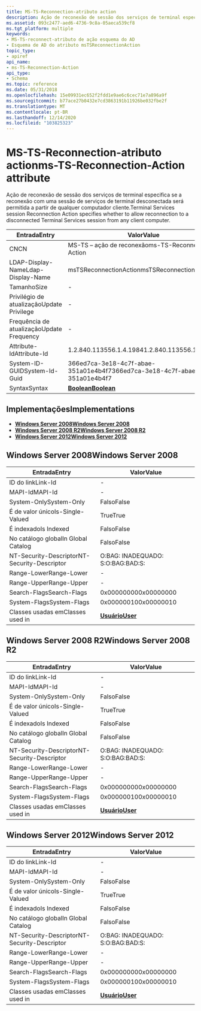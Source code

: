 ```yaml
---
title: MS-TS-Reconnection-atributo action
description: Ação de reconexão de sessão dos serviços de terminal especifica se a reconexão com uma sessão de serviços de terminal desconectada será permitida a partir de qualquer computador cliente.
ms.assetid: 093c2477-aed6-4736-9c8a-05aeca539cf8
ms.tgt_platform: multiple
keywords:
- MS-TS-reconnect-atributo de ação esquema do AD
- Esquema de AD do atributo msTSReconnectionAction
topic_type:
- apiref
api_name:
- ms-TS-Reconnection-Action
api_type:
- Schema
ms.topic: reference
ms.date: 05/31/2018
ms.openlocfilehash: 15e09931ec652f2fdd1e9ae6c6cec71e7a896a9f
ms.sourcegitcommit: b77ace27b0432e7cd3863191b11926be032fbe2f
ms.translationtype: MT
ms.contentlocale: pt-BR
ms.lasthandoff: 12/14/2020
ms.locfileid: "103825323"
---
```

# <a name="ms-ts-reconnection-action-attribute"></a><span data-ttu-id="d95aa-105">MS-TS-Reconnection-atributo action</span><span class="sxs-lookup"><span data-stu-id="d95aa-105">ms-TS-Reconnection-Action attribute</span></span>

<span data-ttu-id="d95aa-106">Ação de reconexão de sessão dos serviços de terminal especifica se a reconexão com uma sessão de serviços de terminal desconectada será permitida a partir de qualquer computador cliente.</span><span class="sxs-lookup"><span data-stu-id="d95aa-106">Terminal Services session Reconnection Action specifies whether to allow reconnection to a disconnected Terminal Services session from any client computer.</span></span>



| <span data-ttu-id="d95aa-107">Entrada</span><span class="sxs-lookup"><span data-stu-id="d95aa-107">Entry</span></span> | <span data-ttu-id="d95aa-108">Valor</span><span class="sxs-lookup"><span data-stu-id="d95aa-108">Value</span></span> |
|-------------------|--------------------------------------|
| <span data-ttu-id="d95aa-109">CN</span><span class="sxs-lookup"><span data-stu-id="d95aa-109">CN</span></span>                | <span data-ttu-id="d95aa-110">MS-TS – ação de reconexão</span><span class="sxs-lookup"><span data-stu-id="d95aa-110">ms-TS-Reconnection-Action</span></span>            |
| <span data-ttu-id="d95aa-111">LDAP-Display-Name</span><span class="sxs-lookup"><span data-stu-id="d95aa-111">Ldap-Display-Name</span></span> | <span data-ttu-id="d95aa-112">msTSReconnectionAction</span><span class="sxs-lookup"><span data-stu-id="d95aa-112">msTSReconnectionAction</span></span>               |
| <span data-ttu-id="d95aa-113">Tamanho</span><span class="sxs-lookup"><span data-stu-id="d95aa-113">Size</span></span>              | \-                                   |
| <span data-ttu-id="d95aa-114">Privilégio de atualização</span><span class="sxs-lookup"><span data-stu-id="d95aa-114">Update Privilege</span></span>  | \-                                   |
| <span data-ttu-id="d95aa-115">Frequência de atualização</span><span class="sxs-lookup"><span data-stu-id="d95aa-115">Update Frequency</span></span>  | \-                                   |
| <span data-ttu-id="d95aa-116">Attribute-Id</span><span class="sxs-lookup"><span data-stu-id="d95aa-116">Attribute-Id</span></span>      | <span data-ttu-id="d95aa-117">1.2.840.113556.1.4.1984</span><span class="sxs-lookup"><span data-stu-id="d95aa-117">1.2.840.113556.1.4.1984</span></span>              |
| <span data-ttu-id="d95aa-118">System-ID-GUID</span><span class="sxs-lookup"><span data-stu-id="d95aa-118">System-Id-Guid</span></span>    | <span data-ttu-id="d95aa-119">366ed7ca-3e18-4c7f-abae-351a01e4b4f7</span><span class="sxs-lookup"><span data-stu-id="d95aa-119">366ed7ca-3e18-4c7f-abae-351a01e4b4f7</span></span> |
| <span data-ttu-id="d95aa-120">Syntax</span><span class="sxs-lookup"><span data-stu-id="d95aa-120">Syntax</span></span>            | [<span data-ttu-id="d95aa-121">**Boolean**</span><span class="sxs-lookup"><span data-stu-id="d95aa-121">**Boolean**</span></span>](s-boolean.md)         |



## <a name="implementations"></a><span data-ttu-id="d95aa-122">Implementações</span><span class="sxs-lookup"><span data-stu-id="d95aa-122">Implementations</span></span>

-   [<span data-ttu-id="d95aa-123">**Windows Server 2008**</span><span class="sxs-lookup"><span data-stu-id="d95aa-123">**Windows Server 2008**</span></span>](#windows-server-2008)
-   [<span data-ttu-id="d95aa-124">**Windows Server 2008 R2**</span><span class="sxs-lookup"><span data-stu-id="d95aa-124">**Windows Server 2008 R2**</span></span>](#windows-server-2008-r2)
-   [<span data-ttu-id="d95aa-125">**Windows Server 2012**</span><span class="sxs-lookup"><span data-stu-id="d95aa-125">**Windows Server 2012**</span></span>](#windows-server-2012)

## <a name="windows-server-2008"></a><span data-ttu-id="d95aa-126">Windows Server 2008</span><span class="sxs-lookup"><span data-stu-id="d95aa-126">Windows Server 2008</span></span>



| <span data-ttu-id="d95aa-127">Entrada</span><span class="sxs-lookup"><span data-stu-id="d95aa-127">Entry</span></span> | <span data-ttu-id="d95aa-128">Valor</span><span class="sxs-lookup"><span data-stu-id="d95aa-128">Value</span></span> |
|------------------------|-----------------------------------|
| <span data-ttu-id="d95aa-129">ID do link</span><span class="sxs-lookup"><span data-stu-id="d95aa-129">Link-Id</span></span>                | \-                                |
| <span data-ttu-id="d95aa-130">MAPI-Id</span><span class="sxs-lookup"><span data-stu-id="d95aa-130">MAPI-Id</span></span>                | \-                                |
| <span data-ttu-id="d95aa-131">System-Only</span><span class="sxs-lookup"><span data-stu-id="d95aa-131">System-Only</span></span>            | <span data-ttu-id="d95aa-132">Falso</span><span class="sxs-lookup"><span data-stu-id="d95aa-132">False</span></span>                             |
| <span data-ttu-id="d95aa-133">É de valor único</span><span class="sxs-lookup"><span data-stu-id="d95aa-133">Is-Single-Valued</span></span>       | <span data-ttu-id="d95aa-134">True</span><span class="sxs-lookup"><span data-stu-id="d95aa-134">True</span></span>                              |
| <span data-ttu-id="d95aa-135">É indexado</span><span class="sxs-lookup"><span data-stu-id="d95aa-135">Is Indexed</span></span>             | <span data-ttu-id="d95aa-136">Falso</span><span class="sxs-lookup"><span data-stu-id="d95aa-136">False</span></span>                             |
| <span data-ttu-id="d95aa-137">No catálogo global</span><span class="sxs-lookup"><span data-stu-id="d95aa-137">In Global Catalog</span></span>      | <span data-ttu-id="d95aa-138">Falso</span><span class="sxs-lookup"><span data-stu-id="d95aa-138">False</span></span>                             |
| <span data-ttu-id="d95aa-139">NT-Security-Descriptor</span><span class="sxs-lookup"><span data-stu-id="d95aa-139">NT-Security-Descriptor</span></span> | <span data-ttu-id="d95aa-140">O:BAG: INADEQUADO: S:</span><span class="sxs-lookup"><span data-stu-id="d95aa-140">O:BAG:BAD:S:</span></span>                      |
| <span data-ttu-id="d95aa-141">Range-Lower</span><span class="sxs-lookup"><span data-stu-id="d95aa-141">Range-Lower</span></span>            | \-                                |
| <span data-ttu-id="d95aa-142">Range-Upper</span><span class="sxs-lookup"><span data-stu-id="d95aa-142">Range-Upper</span></span>            | \-                                |
| <span data-ttu-id="d95aa-143">Search-Flags</span><span class="sxs-lookup"><span data-stu-id="d95aa-143">Search-Flags</span></span>           | <span data-ttu-id="d95aa-144">0x00000000</span><span class="sxs-lookup"><span data-stu-id="d95aa-144">0x00000000</span></span>                        |
| <span data-ttu-id="d95aa-145">System-Flags</span><span class="sxs-lookup"><span data-stu-id="d95aa-145">System-Flags</span></span>           | <span data-ttu-id="d95aa-146">0x00000010</span><span class="sxs-lookup"><span data-stu-id="d95aa-146">0x00000010</span></span>                        |
| <span data-ttu-id="d95aa-147">Classes usadas em</span><span class="sxs-lookup"><span data-stu-id="d95aa-147">Classes used in</span></span>        | [<span data-ttu-id="d95aa-148">**Usuário**</span><span class="sxs-lookup"><span data-stu-id="d95aa-148">**User**</span></span>](c-user.md)<br/> |



## <a name="windows-server-2008-r2"></a><span data-ttu-id="d95aa-149">Windows Server 2008 R2</span><span class="sxs-lookup"><span data-stu-id="d95aa-149">Windows Server 2008 R2</span></span>



| <span data-ttu-id="d95aa-150">Entrada</span><span class="sxs-lookup"><span data-stu-id="d95aa-150">Entry</span></span> | <span data-ttu-id="d95aa-151">Valor</span><span class="sxs-lookup"><span data-stu-id="d95aa-151">Value</span></span> |
|------------------------|-----------------------------------|
| <span data-ttu-id="d95aa-152">ID do link</span><span class="sxs-lookup"><span data-stu-id="d95aa-152">Link-Id</span></span>                | \-                                |
| <span data-ttu-id="d95aa-153">MAPI-Id</span><span class="sxs-lookup"><span data-stu-id="d95aa-153">MAPI-Id</span></span>                | \-                                |
| <span data-ttu-id="d95aa-154">System-Only</span><span class="sxs-lookup"><span data-stu-id="d95aa-154">System-Only</span></span>            | <span data-ttu-id="d95aa-155">Falso</span><span class="sxs-lookup"><span data-stu-id="d95aa-155">False</span></span>                             |
| <span data-ttu-id="d95aa-156">É de valor único</span><span class="sxs-lookup"><span data-stu-id="d95aa-156">Is-Single-Valued</span></span>       | <span data-ttu-id="d95aa-157">True</span><span class="sxs-lookup"><span data-stu-id="d95aa-157">True</span></span>                              |
| <span data-ttu-id="d95aa-158">É indexado</span><span class="sxs-lookup"><span data-stu-id="d95aa-158">Is Indexed</span></span>             | <span data-ttu-id="d95aa-159">Falso</span><span class="sxs-lookup"><span data-stu-id="d95aa-159">False</span></span>                             |
| <span data-ttu-id="d95aa-160">No catálogo global</span><span class="sxs-lookup"><span data-stu-id="d95aa-160">In Global Catalog</span></span>      | <span data-ttu-id="d95aa-161">Falso</span><span class="sxs-lookup"><span data-stu-id="d95aa-161">False</span></span>                             |
| <span data-ttu-id="d95aa-162">NT-Security-Descriptor</span><span class="sxs-lookup"><span data-stu-id="d95aa-162">NT-Security-Descriptor</span></span> | <span data-ttu-id="d95aa-163">O:BAG: INADEQUADO: S:</span><span class="sxs-lookup"><span data-stu-id="d95aa-163">O:BAG:BAD:S:</span></span>                      |
| <span data-ttu-id="d95aa-164">Range-Lower</span><span class="sxs-lookup"><span data-stu-id="d95aa-164">Range-Lower</span></span>            | \-                                |
| <span data-ttu-id="d95aa-165">Range-Upper</span><span class="sxs-lookup"><span data-stu-id="d95aa-165">Range-Upper</span></span>            | \-                                |
| <span data-ttu-id="d95aa-166">Search-Flags</span><span class="sxs-lookup"><span data-stu-id="d95aa-166">Search-Flags</span></span>           | <span data-ttu-id="d95aa-167">0x00000000</span><span class="sxs-lookup"><span data-stu-id="d95aa-167">0x00000000</span></span>                        |
| <span data-ttu-id="d95aa-168">System-Flags</span><span class="sxs-lookup"><span data-stu-id="d95aa-168">System-Flags</span></span>           | <span data-ttu-id="d95aa-169">0x00000010</span><span class="sxs-lookup"><span data-stu-id="d95aa-169">0x00000010</span></span>                        |
| <span data-ttu-id="d95aa-170">Classes usadas em</span><span class="sxs-lookup"><span data-stu-id="d95aa-170">Classes used in</span></span>        | [<span data-ttu-id="d95aa-171">**Usuário**</span><span class="sxs-lookup"><span data-stu-id="d95aa-171">**User**</span></span>](c-user.md)<br/> |



## <a name="windows-server-2012"></a><span data-ttu-id="d95aa-172">Windows Server 2012</span><span class="sxs-lookup"><span data-stu-id="d95aa-172">Windows Server 2012</span></span>



| <span data-ttu-id="d95aa-173">Entrada</span><span class="sxs-lookup"><span data-stu-id="d95aa-173">Entry</span></span> | <span data-ttu-id="d95aa-174">Valor</span><span class="sxs-lookup"><span data-stu-id="d95aa-174">Value</span></span> |
|------------------------|-----------------------------------|
| <span data-ttu-id="d95aa-175">ID do link</span><span class="sxs-lookup"><span data-stu-id="d95aa-175">Link-Id</span></span>                | \-                                |
| <span data-ttu-id="d95aa-176">MAPI-Id</span><span class="sxs-lookup"><span data-stu-id="d95aa-176">MAPI-Id</span></span>                | \-                                |
| <span data-ttu-id="d95aa-177">System-Only</span><span class="sxs-lookup"><span data-stu-id="d95aa-177">System-Only</span></span>            | <span data-ttu-id="d95aa-178">Falso</span><span class="sxs-lookup"><span data-stu-id="d95aa-178">False</span></span>                             |
| <span data-ttu-id="d95aa-179">É de valor único</span><span class="sxs-lookup"><span data-stu-id="d95aa-179">Is-Single-Valued</span></span>       | <span data-ttu-id="d95aa-180">True</span><span class="sxs-lookup"><span data-stu-id="d95aa-180">True</span></span>                              |
| <span data-ttu-id="d95aa-181">É indexado</span><span class="sxs-lookup"><span data-stu-id="d95aa-181">Is Indexed</span></span>             | <span data-ttu-id="d95aa-182">Falso</span><span class="sxs-lookup"><span data-stu-id="d95aa-182">False</span></span>                             |
| <span data-ttu-id="d95aa-183">No catálogo global</span><span class="sxs-lookup"><span data-stu-id="d95aa-183">In Global Catalog</span></span>      | <span data-ttu-id="d95aa-184">Falso</span><span class="sxs-lookup"><span data-stu-id="d95aa-184">False</span></span>                             |
| <span data-ttu-id="d95aa-185">NT-Security-Descriptor</span><span class="sxs-lookup"><span data-stu-id="d95aa-185">NT-Security-Descriptor</span></span> | <span data-ttu-id="d95aa-186">O:BAG: INADEQUADO: S:</span><span class="sxs-lookup"><span data-stu-id="d95aa-186">O:BAG:BAD:S:</span></span>                      |
| <span data-ttu-id="d95aa-187">Range-Lower</span><span class="sxs-lookup"><span data-stu-id="d95aa-187">Range-Lower</span></span>            | \-                                |
| <span data-ttu-id="d95aa-188">Range-Upper</span><span class="sxs-lookup"><span data-stu-id="d95aa-188">Range-Upper</span></span>            | \-                                |
| <span data-ttu-id="d95aa-189">Search-Flags</span><span class="sxs-lookup"><span data-stu-id="d95aa-189">Search-Flags</span></span>           | <span data-ttu-id="d95aa-190">0x00000000</span><span class="sxs-lookup"><span data-stu-id="d95aa-190">0x00000000</span></span>                        |
| <span data-ttu-id="d95aa-191">System-Flags</span><span class="sxs-lookup"><span data-stu-id="d95aa-191">System-Flags</span></span>           | <span data-ttu-id="d95aa-192">0x00000010</span><span class="sxs-lookup"><span data-stu-id="d95aa-192">0x00000010</span></span>                        |
| <span data-ttu-id="d95aa-193">Classes usadas em</span><span class="sxs-lookup"><span data-stu-id="d95aa-193">Classes used in</span></span>        | [<span data-ttu-id="d95aa-194">**Usuário**</span><span class="sxs-lookup"><span data-stu-id="d95aa-194">**User**</span></span>](c-user.md)<br/> |



 

 





